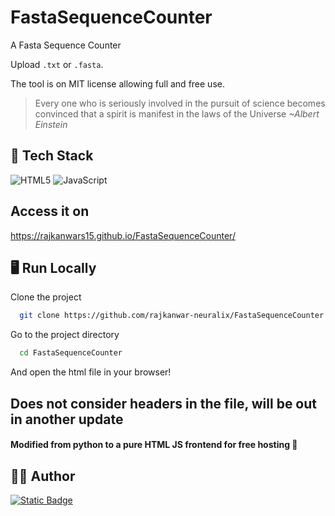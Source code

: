 # FastaSequenceCounter

A Fasta Sequence Counter

Upload `.txt` or `.fasta`.

The tool is on MIT license allowing full and free use.

> Every one who is seriously involved in the pursuit of science becomes convinced that a spirit is manifest in the laws of the Universe
_~Albert Einstein_

## 🎒 Tech Stack

![HTML5](https://img.shields.io/badge/html5-%23E34F26.svg?style=for-the-badge&logo=html5&logoColor=white)
![JavaScript](https://img.shields.io/badge/javascript-%23323330.svg?style=for-the-badge&logo=javascript&logoColor=%23F7DF1E)

## Access it on
https://rajkanwars15.github.io/FastaSequenceCounter/

## 🖥️ Run Locally

Clone the project

```bash
  git clone https://github.com/rajkanwar-neuralix/FastaSequenceCounter.git
```

Go to the project directory

```bash
  cd FastaSequenceCounter
```
And open the html file in your browser!

## Does not consider headers in the file, will be out in another update

#### Modified from python to a pure HTML JS frontend for free hosting 🫠

## 👨‍💻 Author

[![Static Badge](https://img.shields.io/badge/Rajkanwars15-yellow?logo=GitHub&link=https%3A%2F%2Fgithub.com%2FRajkanwars15)
](https://www.github.com/rajkanwars15)
